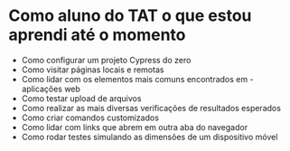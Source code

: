 # Como aluno do TAT o que estou aprendi até o momento
- Como configurar um projeto Cypress do zero
- Como visitar páginas locais e remotas
- Como lidar com os elementos mais comuns encontrados em - aplicações web
- Como testar upload de arquivos
- Como realizar as mais diversas verificações de resultados esperados
- Como criar comandos customizados
- Como lidar com links que abrem em outra aba do navegador
- Como rodar testes simulando as dimensões de um dispositivo móvel